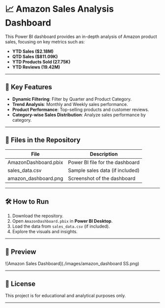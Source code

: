 # 📈 Amazon Sales Analysis Dashboard

This Power BI dashboard provides an in-depth analysis of Amazon product sales, focusing on key metrics such as:

- **YTD Sales ($2.18M)**
- **QTD Sales ($811.09K)**
- **YTD Products Sold (27.75K)**
- **YTD Reviews (19.42M)**

---

## 🚀 Key Features
- **Dynamic Filtering**: Filter by Quarter and Product Category.
- **Trend Analysis**: Monthly and Weekly sales performance.
- **Product Performance**: Top-selling products and customer reviews.
- **Category-wise Sales Distribution**: Analyze sales performance by category.

---

## 📂 Files in the Repository
| File                  | Description                               |
|-----------------|----------------------------------|
| AmazonDashboard.pbix | Power BI file for the dashboard |
| sales_data.csv         | Sample sales data (if included) |
| amazon_dashboard.png | Screenshot of the dashboard |

---

## 🛠️ How to Run
1. Download the repository.
2. Open `AmazonDashboard.pbix` in **Power BI Desktop**.
3. Load the data from `sales_data.csv` (if included).
4. Explore the visuals and insights.

---

## 🌟 Preview
![Amazon Sales Dashboard](./images/amazon_dashboard SS.png)

---

## 📝 License
This project is for educational and analytical purposes only.

---

